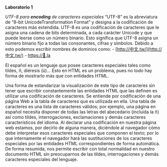**Laboratorio 1**

_UTF-8 para **encoding** de caracteres especiales_ 
“UTF-8” es la abreviatura de “8-bit UnicodeTransformation Format” y designa a la codificación de caracteres más extendida. UTF-8 es una codificación de caracteres que le asigna una cadena de bits determinada, a cada carácter Unicode y que puede leerse como un número binario. Esto significa que UTF-8 asigna un número binario fijo a todas las consonantes, cifras y símbolos. Debido a esto podemos escribir nombres de dominios como: - [http://中文.tw/](http://中文.tw/) - [https://💩.la](https://💩.la)

El español es un lenguaje que posee caracteres especiales tales como tildes, ñ, diéresis (ü)…
Esto en HTML es un problema, pues no todo hay forma de mostrarlo más que con entidades HTML.

Una forma de estandarizar la visualización de este tipo de caracteres sin tener que escribir constantemente las entidades HTML que las definen es utilizar una codificación de caracteres.
Se entiende por codificación de una página Web a la tabla de caracteres que es utilizada en ella. Una tabla de caracteres es una lista de caracteres válidos; por ejemplo, una página en español necesita disponer de todas las letras del abecedario (incluida la ñ) así como tildes, interrogaciones, exclamaciones y demás caracteres característicos del idioma.
Al declarar una codificación en nuestra página web estamos, por decirlo de alguna manera, diciéndole al navegador cómo debe interpretar esos caracteres especiales que componen el texto; por lo que internamente el navegador hará las sustituciones de los caracteres especiales por las entidades HTML correspondientes de forma automática.
De forma resumida, nos permite escribir con total normalidad en nuestro documento HTML sin preocuparnos de las tildes, interrogaciones y demás caracteres especiales del lenguaje.